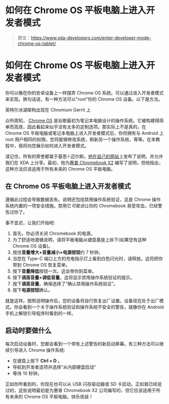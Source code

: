 # 如何在 Chrome OS 平板电脑上进入开发者模式

> 原文：<https://www.xda-developers.com/enter-developer-mode-chrome-os-tablet/>

# 如何在 Chrome OS 平板电脑上进入开发者模式

你可以像在你的安卓设备上一样摆弄 Chrome OS 系统。可以通过进入开发者模式来实现。换句话说，有一种方法可以“root”你的 Chrome OS 设备。以下是方法。

英特尔冰湖架构出现在 Chromium Gerrit 上

众所周知， [Chrome OS](https://www.xda-developers.com/tag/chrome-os/) 是谷歌最初为笔记本电脑设计的操作系统。它被构建得简单而高效，因此看起来似乎没有太多的定制选项。那实际上不是真的。在 Chrome OS 平板电脑或笔记本电脑上进入开发者模式后，你将拥有与 Android 上 root 用户相同的权限。您将能够修改系统，刷新另一个操作系统，等等。在本教程中，我将向您展示如何进入开发者模式。

请记住，所有的荣誉都属于基思·I·迈尔斯。[他在自己的网站](https://kmyers.me/blog/chromeos/entering-developer-mode-on-the-hp-chromebook-x2-and-other-chrome-os-tablets/)上发布了说明，并允许我们在 XDA 上分享。最初，他为[惠普 Chromebook X2](https://www.xda-developers.com/hp-chromebook-x2-detachable-chrome-os-tablet/) 编写了说明，但他指出，这种方法应该适用于所有未来的 Chrome OS 平板电脑。

## 在 Chrome OS 平板电脑上进入开发者模式

遵循此过程会导致数据丢失。说明还包括禁用操作系统验证，这是 Chrome 操作系统内置的一项安全措施。禁用它*可能会*让你的 Chromebook 易受攻击。已经警告过你了。

事不宜迟，让我们开始吧:

1.  首先，你必须关闭 Chromebook 的电源。
2.  为了舒适地遵循说明，请将平板电脑从键盘基座上拆下(如果您有这种 Chrome OS 设备)。
3.  按住**音量增大+音量减小+电源按钮**约 7 秒钟。
4.  当您在 Type-C 端口上方的充电指示灯上看到白色闪光时，请释放。这将把你带到 Chrome OS 恢复菜单。
5.  按下**音量降低**按钮一次。这会带你到菜单。
6.  按下**调高音量+调低音量**。这将显示禁用操作系统验证的提示。
7.  按下**调高音量**。确保选择了“确认禁用操作系统验证”。
8.  按下**电源按钮**确认。

就是这样。按照说明操作后，您的设备将自行恢复出厂设置。设备现在处于出厂模式。你会看到一个关于操作系统验证和操作系统不安全的警告，就像你在 Android 手机上解锁引导程序时看到的一样。

## 启动时要做什么

每次启动设备时，您都会看到一个带有上述警告的新启动屏幕。有三种方法可以继续引导进入 Chrome 操作系统:

*   在键盘上按下 **Ctrl + D** 。
*   导航到开发者选项并选择“从内部硬盘启动”
*   等待 10 秒钟。

正如你所看到的，你现在也可以从 USB 闪存驱动器或 SD 卡启动。正如我已经说过的，这些说明最初是为惠普 Chromebook X2 公司编写的，但它应该适用于所有未来的 Chrome OS 平板电脑。快乐改装！
